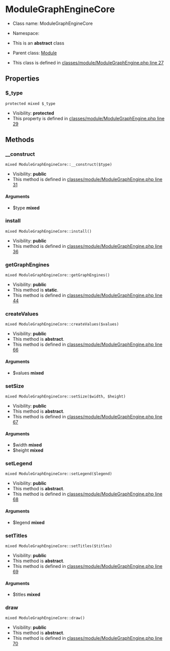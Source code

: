 ModuleGraphEngineCore
===============






* Class name: ModuleGraphEngineCore
* Namespace: 
* This is an **abstract** class
* Parent class: [Module](ModuleCore)

* This class is defined in [classes/module/ModuleGraphEngine.php line 27](https://github.com/PrestaShop/PrestaShop/blob/1.6.1.1/classes/module/ModuleGraphEngine.php#27)





Properties
----------


### $_type

    protected mixed $_type





* Visibility: **protected**
* This property is defined in [classes/module/ModuleGraphEngine.php line 29](https://github.com/PrestaShop/PrestaShop/blob/1.6.1.1/classes/module/ModuleGraphEngine.php#29)


Methods
-------


### __construct

    mixed ModuleGraphEngineCore::__construct($type)





* Visibility: **public**
* This method is defined in [classes/module/ModuleGraphEngine.php line 31](https://github.com/PrestaShop/PrestaShop/blob/1.6.1.1/classes/module/ModuleGraphEngine.php#31)


#### Arguments
* $type **mixed**



### install

    mixed ModuleGraphEngineCore::install()





* Visibility: **public**
* This method is defined in [classes/module/ModuleGraphEngine.php line 36](https://github.com/PrestaShop/PrestaShop/blob/1.6.1.1/classes/module/ModuleGraphEngine.php#36)




### getGraphEngines

    mixed ModuleGraphEngineCore::getGraphEngines()





* Visibility: **public**
* This method is **static**.
* This method is defined in [classes/module/ModuleGraphEngine.php line 44](https://github.com/PrestaShop/PrestaShop/blob/1.6.1.1/classes/module/ModuleGraphEngine.php#44)




### createValues

    mixed ModuleGraphEngineCore::createValues($values)





* Visibility: **public**
* This method is **abstract**.
* This method is defined in [classes/module/ModuleGraphEngine.php line 66](https://github.com/PrestaShop/PrestaShop/blob/1.6.1.1/classes/module/ModuleGraphEngine.php#66)


#### Arguments
* $values **mixed**



### setSize

    mixed ModuleGraphEngineCore::setSize($width, $height)





* Visibility: **public**
* This method is **abstract**.
* This method is defined in [classes/module/ModuleGraphEngine.php line 67](https://github.com/PrestaShop/PrestaShop/blob/1.6.1.1/classes/module/ModuleGraphEngine.php#67)


#### Arguments
* $width **mixed**
* $height **mixed**



### setLegend

    mixed ModuleGraphEngineCore::setLegend($legend)





* Visibility: **public**
* This method is **abstract**.
* This method is defined in [classes/module/ModuleGraphEngine.php line 68](https://github.com/PrestaShop/PrestaShop/blob/1.6.1.1/classes/module/ModuleGraphEngine.php#68)


#### Arguments
* $legend **mixed**



### setTitles

    mixed ModuleGraphEngineCore::setTitles($titles)





* Visibility: **public**
* This method is **abstract**.
* This method is defined in [classes/module/ModuleGraphEngine.php line 69](https://github.com/PrestaShop/PrestaShop/blob/1.6.1.1/classes/module/ModuleGraphEngine.php#69)


#### Arguments
* $titles **mixed**



### draw

    mixed ModuleGraphEngineCore::draw()





* Visibility: **public**
* This method is **abstract**.
* This method is defined in [classes/module/ModuleGraphEngine.php line 70](https://github.com/PrestaShop/PrestaShop/blob/1.6.1.1/classes/module/ModuleGraphEngine.php#70)



